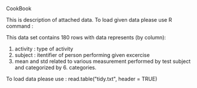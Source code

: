  CookBook
 
 This is description of attached data. To load given data please use R command :
 
This data set contains 180 rows with data represents (by column):
1. activity : type of activity
2. subject : itentifier of person performing given excercise
3. mean and std related to various measurement performed by test subject and categorized by 6. categories.

To load data please use : read.table("tidy.txt", header = TRUE)


